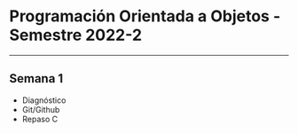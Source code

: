 # Programación Orientada a Objetos - Semestre 2022-2
---

## Semana 1
- Diagnóstico
- Git/Github
- Repaso C